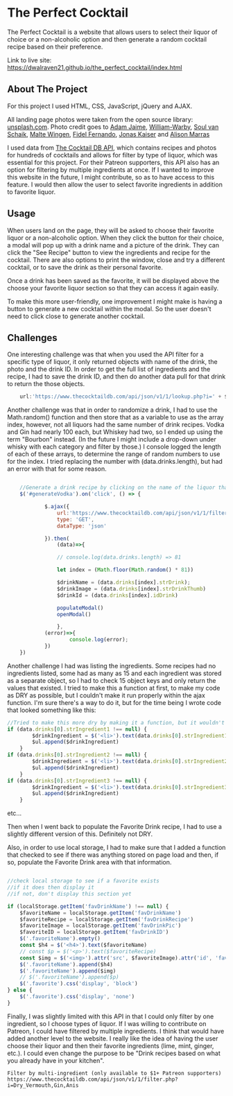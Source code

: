 # The Perfect Cocktail

The Perfect Cocktail is a website that allows users to select their liquor of choice or a non-alcoholic option and then generate a random cocktail recipe based on their preference.

Link to live site: https://dwalraven21.github.io/the_perfect_cocktail/index.html

## About The Project

For this project I used HTML, CSS, JavaScript, jQuery and AJAX.

All landing page photos were taken from the open source library: <a href="https://unsplash.com/">unsplash.com</a>.
Photo credit goes to <a href="https://unsplash.com/@arobj">Adam Jaime</a>,
<a href="https://unsplash.com/@wwarby" >William-Warby</a>, <a href="https://unsplash.com/@soulvanschaik" >Soul van Schaik</a>, <a href="https://unsplash.com/@maltewingen" >Malte Wingen</a>,
<a href="https://unsplash.com/@fifernando" >Fidel Fernando</a>, <a href="https://unsplash.com/@kaiser1310" >Jonas Kaiser</a>
and
<a href="https://unsplash.com/@foodbymars" >Alison Marras</a>

I used data from <a href="https://www.thecocktaildb.com/api.php" >The Cocktail DB API</a>, which contains recipes and photos for hundreds of cocktails and allows for filter by type of liquor, which was essential for this project. For their Patreon supporters, this API also has an option for filtering by multiple ingredients at once. If I wanted to improve this website in the future, I might contribute, so as to have access to this feature. I would then allow the user to select favorite ingredients in addition to favorite liquor.


## Usage

When users land on the page, they will be asked to choose their favorite liquor or a non-alcoholic option. When they click the button for their choice, a modal will pop up with a drink name and a picture of the drink. They can click the "See Recipe" button to view the ingredients and recipe for the cocktail. There are also options to print the window, close and try a different cocktail, or to save the drink as their personal favorite.

Once a drink has been saved as the favorite, it will be displayed above the choose your favorite liquor section so that they can access it again easily.

To make this more user-friendly, one improvement I might make is having a button to generate a new cocktail within the modal. So the user doesn't need to click close to generate another cocktail.


## Challenges

One interesting challenge was that when you used the API filter for a specific type of liquor, it only returned objects with name of the drink, the photo and the drink ID. In order to get the full list of ingredients and the recipe, I had to save the drink ID, and then do another data pull for that drink to return the those objects.

```JavaScript
	url:'https://www.thecocktaildb.com/api/json/v1/1/lookup.php?i=' + $drinkId
```

Another challenge was that in order to randomize a drink, I had to use the Math.random() function and then store that as a variable to use as the array index, however, not all liquors had the same number of drink recipes. Vodka and Gin had nearly 100 each, but Whiskey had two, so I ended up using the term "Bourbon" instead. (In the future I might include a drop-down under whisky with each category and filter by those.) I console logged the length of each of these arrays, to determine the range of random numbers to use for the index. I tried replacing the number with (data.drinks.length), but had an error with that for some reason.

```JavaScript

	//Generate a drink recipe by clicking on the name of the liquor that you want in your drink
	$('#generateVodka').on('click', () => {

			$.ajax({
				url:'https://www.thecocktaildb.com/api/json/v1/1/filter.php?i=Vodka',
				type: 'GET',
				dataType: 'json'

			}).then(
				(data)=>{

				// console.log(data.drinks.length) => 81

				let index = (Math.floor(Math.random() * 81))

				$drinkName = (data.drinks[index].strDrink);
				$drinkImage = (data.drinks[index].strDrinkThumb)
				$drinkId = (data.drinks[index].idDrink)

				populateModal()
				openModal()

				},
			(error)=>{
					console.log(error);
			})
	})

```
Another challenge I had was listing the ingredients. Some recipes had no ingredients listed, some had as many as 15 and each ingredient was stored as a separate object, so I had to check 15 object keys and only return the values that existed. I tried to make this a function at first, to make my code as DRY as possible, but I couldn't make it run properly within the ajax function. I'm sure there's a way to do it, but for the time being I wrote code that looked something like this:

```JavaScript
//Tried to make this more dry by making it a function, but it wouldn't work.
if (data.drinks[0].strIngredient1 !== null) {
		$drinkIngredient = $('<li>').text(data.drinks[0].strIngredient1)
		$ul.append($drinkIngredient)
	}
if (data.drinks[0].strIngredient2 !== null) {
		$drinkIngredient = $('<li>').text(data.drinks[0].strIngredient2)
		$ul.append($drinkIngredient)
	}
if (data.drinks[0].strIngredient3 !== null) {
		$drinkIngredient = $('<li>').text(data.drinks[0].strIngredient3)
		$ul.append($drinkIngredient)
	}
```
etc...

Then when I went back to populate the Favorite Drink recipe, I had to use a slightly different version of this. Definitely not DRY.

Also, in order to use local storage, I had to make sure that I added a function that checked to see if there was anything stored on page load and then, if so, populate the Favorite Drink area with that information.

```JavaScript

//check local storage to see if a favorite exists
//if it does then display it
//if not, don't display this section yet

if (localStorage.getItem('favDrinkName') !== null) {
	$favoriteName = localStorage.getItem('favDrinkName')
	$favoriteRecipe = localStorage.getItem('favDrinkRecipe')
	$favoriteImage = localStorage.getItem('favDrinkPic')
	$favoriteID = localStorage.getItem('favDrinkID')
	$('.favoriteName').empty()
	const $h4 = $('<h4>').text($favoriteName)
	// const $p = $('<p>').text($favoriteRecipe)
	const $img = $('<img>').attr('src', $favoriteImage).attr('id', 'favDrinkImage')
	$('.favoriteName').append($h4)
	$('.favoriteName').append($img)
	// $('.favoriteName').append($p)
	$('.favorite').css('display', 'block')
} else {
	$('.favorite').css('display', 'none')
}

```

Finally, I was slightly limited with this API in that I could only filter by one ingredient, so I choose types of liquor. If I was willing to contribute on Patreon, I could have filtered by multiple ingredients. I think that would have added another level to the website. I really like the idea of having the user choose their liquor and then their favorite ingredients (lime, mint, ginger, etc.). I could even change the purpose to be "Drink recipes based on what you already have in your kitchen".

```
Filter by multi-ingredient (only available to $1+ Patreon supporters)
https://www.thecocktaildb.com/api/json/v1/1/filter.php?i=Dry_Vermouth,Gin,Anis
```
